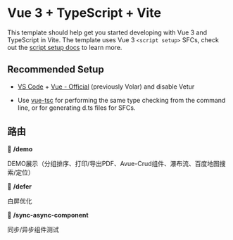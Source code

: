 # Vue 3 + TypeScript + Vite

This template should help get you started developing with Vue 3 and TypeScript in Vite. The template uses Vue 3 `<script setup>` SFCs, check out the [script setup docs](https://v3.vuejs.org/api/sfc-script-setup.html#sfc-script-setup) to learn more.

## Recommended Setup

- [VS Code](https://code.visualstudio.com/) + [Vue - Official](https://marketplace.visualstudio.com/items?itemName=Vue.volar) (previously Volar) and disable Vetur

- Use [vue-tsc](https://github.com/vuejs/language-tools/tree/master/packages/tsc) for performing the same type checking from the command line, or for generating d.ts files for SFCs.

## 路由

📖 **/demo**

DEMO展示（分组排序、打印/导出PDF、Avue-Crud组件、瀑布流、百度地图搜索/定位）

📖 **/defer**

白屏优化

📖 **/sync-async-component**

同步/异步组件测试